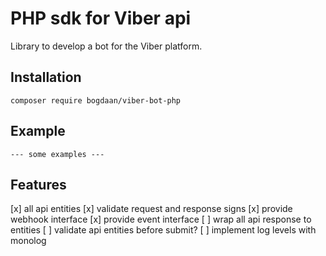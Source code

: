 # PHP sdk for Viber api

Library to develop a bot for the Viber platform.

## Installation

```
composer require bogdaan/viber-bot-php
```

## Example

```
--- some examples ---
```

## Features

[x] all api entities
[x] validate request and response signs
[x] provide webhook interface
[x] provide event interface
[ ] wrap all api response to entities
[ ] validate api entities before submit?
[ ] implement log levels with monolog
